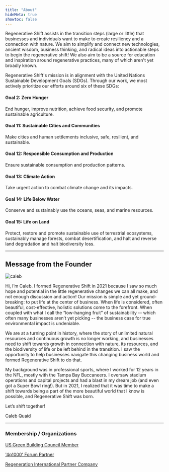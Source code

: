 ```yaml
---
title: "About"
hideMeta: true
showtoc: false
---
```


Regenerative Shift assists in the transition steps (large or little) that businesses and individuals want to make to create resiliency and a connection with nature. We aim to simplify and connect new technologies, ancient wisdom, business thinking, and radical ideas into actionable steps to begin the regenerative shift! We also aim to be a source for education and inspiration around regenerative practices, many of which aren't yet broadly known.

Regenerative Shift's mission is in alignment with the United Nations Sustainable Development Goals (SDGs). Through our work, we most actively prioritize our efforts around six of these SDGs:


#### Goal 2: Zero Hunger
End hunger, improve nutrition, achieve food security, and promote sustainable agriculture.

#### Goal 11: Sustainable Cities and Communities
Make cities and human settlements inclusive, safe, resilient, and sustainable.

#### Goal 12: Responsible Consumption and Production
Ensure sustainable consumption and production patterns.

#### Goal 13: Climate Action
Take urgent action to combat climate change and its impacts.

#### Goal 14: Life Below Water
Conserve and sustainably use the oceans, seas, and marine resources.

#### Goal 15: Life on Land
Protect, restore and promote sustainable use of terrestrial ecosystems, sustainably manage forests, combat desertification, and halt and reverse land degradation and halt biodiversity loss.

---

## Message from the Founder

![caleb](/img/quaid.jpg)


Hi, I’m Caleb. I formed Regenerative Shift in 2021 because I saw so much hope and potential in the little regenerative changes we can all make, and not enough discussion and action!
Our mission is simple and yet ground-breaking: to put life at the center of business.
When life is considered, often beautiful, cost-effective, holistic solutions come to the forefront.  When coupled with what I call the “low-hanging fruit” of sustainability -- which often many businesses aren’t yet picking -- the business case for true environmental impact is undeniable.  

We are at a turning point in history, where the story of unlimited natural resources and continuous growth is no longer working, and businesses need to shift towards growth in connection with nature, its resources, and the biodiversity of life or be left behind in the transition.  I saw the opportunity to help businesses navigate this changing business world and formed Regenerative Shift to do that.

My background was in professional sports, where I worked for 12 years in the NFL, mostly with the Tampa Bay Buccaneers. I oversaw stadium operations and capital projects and had a blast in my dream job (and even got a Super Bowl ring!). But in 2021, I realized that it was time to make a shift towards being a part of the more beautiful world that I know is possible, and Regenerative Shift was born.

Let’s shift together!

Caleb Quaid


---

### Membership / Organizations
[US Green Building Council Member](https://www.usgbc.org/)

['4p1000' Forum Partner](https://4p1000.org/?lang=en)

[Regeneration International Partner Company](https://regenerationinternational.org/)
